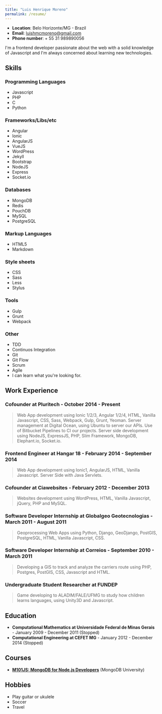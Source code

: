 ```yaml
---
title: "Luis Henrique Moreno"
permalink: /resume/
---
```


* **Location**: Belo Horizonte/MG - Brazil
* **Email**: luishmcmoreno@gmail.com
* **Phone number**: + 55 31 989890056

I'm a frontend developer passionate about the web with a solid knowledge of Javascript and I'm always concerned about learning new technologies.
## Skills

### Programming Languages

* Javascript
* PHP
* C
* Python

### Frameworks/Libs/etc

* Angular
* Ionic
* AngularJS
* VueJS
* WordPress
* Jekyll
* Bootstrap
* NodeJS
* Express
* Socket.io

### Databases

* MongoDB
* Redis
* PouchDB
* MySQL
* PostgreSQL

### Markup Languages

* HTML5
* Markdown

### Style sheets

* CSS
* Sass
* Less
* Stylus

### Tools

* Gulp
* Grunt
* Webpack

### Other

* TDD
* Continuos Integration
* Git
* Git Flow
* Scrum
* Agile
* I can learn what you're looking for.

## Work Experience

### Cofounder at Pluritech - October 2014 - Present

> Web App development using Ionic 1/2/3, Angular 1/2/4, HTML, Vanilla Javascript, CSS, Sass, Webpack, Gulp, Grunt, Yeoman. Server management at Digital Ocean, using Ubuntu to server our APIs. Use of Bitbucket Pipelines to CI our projects. Server side development using NodeJS, ExpressJS, PHP, Slim Framework, MongoDB, Elephant.io, Socket.io.


### Frontend Engineer at Hangar 18 - February 2014 - September 2014

> Web App development using Ionic1, AngularJS, HTML, Vanilla Javascript. Server Side with Java Servlets.

### Cofounder at Ciawebsites - February 2012 - December 2013

> Websites development using WordPress, HTML, Vanilla Javascript, jQuery, PHP and MySQL.

### Software Developer Internship at Globalgeo Geotecnologias - March 2011 - August 2011

> Geoprocessing Web Apps using Python, Django, GeoDjango, PostGIS, PostgreSQL, HTML, Vanilla Javascript, CSS.

### Software Developer Internship at Correios - September 2010 - March 2011

> Developing a GIS to track and analyze the carriers route using PHP, Postgres, PostGIS, CSS, Javascript and HTML.

### Undergraduate Student Researcher at FUNDEP

> Game developing to ALADIM/FALE/UFMG to study how children learns languages, using Unity3D and Javascript.

## Education

* **Computational Mathematics at Universidade Federal de Minas Gerais** - January 2009 - December 2011 (Stopped)
* **Computational Engineering at CEFET MG** - January 2012 - December 2014 (Stopped)

## Courses

* [**M101JS: MongoDB for Node.js Developers**](http://education.mongodb.com/downloads/certificates/f2a24b4f98764411b27c5f0e98e4ba00/Certificate.pdf?lipi=urn%3Ali%3Apage%3Ad_flagship3_profile_view_base%3Bl0kkm4bYSw2w3AFuk4Ha4w%3D%3D) (MongoDB University)

## Hobbies

* Play guitar or ukulele
* Soccer
* Travel